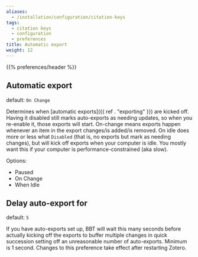 ```yaml
---
aliases:
  - /installation/configuration/citation-keys
tags:
  - citation keys
  - configuration
  - preferences
title: Automatic export
weight: 12
---
```



{{% preferences/header %}}

## Automatic export

default: `On Change`

Determines when [automatic exports]({{ ref . "exporting" }}) are kicked off. Having it disabled still marks
auto-exports as needing updates, so when you re-enable it, those exports will start. On-change means exports
happen whenever an item in the export changes/is added/is removed. On idle does more or less what
`Disabled` (that is, no exports but mark as needing changes), but will kick off exports when your computer is
idle. You mostly want this if your computer is performance-constrained (aka slow).


Options:

* Paused
* On Change
* When Idle


## Delay auto-export for

default: `5`

If you have auto-exports set up, BBT will wait this many seconds before actually kicking off the exports to buffer multiple changes in quick succession
setting off an unreasonable number of auto-exports. Minimum is 1 second. Changes to this preference take effect after restarting Zotero.



